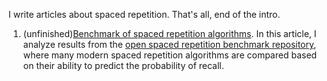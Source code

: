 I write articles about spaced repetition. That's all, end of the intro.

1. (unfinished)[Benchmark of spaced repetition algorithms](https://github.com/Expertium/Expertium/blob/main/Benchmark.md). In this article, I analyze results from the [open spaced repetition benchmark repository](https://github.com/open-spaced-repetition/srs-benchmark?tab=readme-ov-file#result), where many modern spaced repetition algorithms are compared based on their ability to predict the probability of recall.
